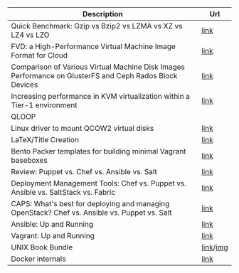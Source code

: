 |Description|Url|
|-----------|---|
|Quick Benchmark: Gzip vs Bzip2 vs LZMA vs XZ vs LZ4 vs LZO|[link](http://catchchallenger.first-world.info/wiki/Quick_Benchmark:_Gzip_vs_Bzip2_vs_LZMA_vs_XZ_vs_LZ4_vs_LZO)|
| FVD: a High-Performance Virtual Machine Image Format for Cloud| [link](https://www.usenix.org/legacy/event/atc11/tech/final_files/Tang.pdf) |
|Comparison of Various Virtual Machine Disk Images Performance on GlusterFS and Ceph Rados Block Devices|[link](http://www.academia.edu/8648431/Comparison_of_Various_Virtual_Machine_Disk_Images_Performance_on_GlusterFS_and_Ceph_Rados_Block_Devices)|
|Increasing performance in KVM virtualization within a Tier-1 environment|[link](http://iopscience.iop.org/article/10.1088/1742-6596/396/3/032024/pdf)|
|QLOOP
Linux driver to mount QCOW2 virtual disks|[link](https://upcommons.upc.edu/bitstream/handle/2099.1/9619/65757.pdf?sequence=1&isAllowed=y)|
|LaTeX/Title Creation|[link](https://en.wikibooks.org/wiki/LaTeX/Title_Creation)|
|Bento Packer templates for building minimal Vagrant baseboxes|[link](http://chef.github.io/bento/)|
|Review: Puppet vs. Chef vs. Ansible vs. Salt|[link](http://www.infoworld.com/article/2609482/data-center/data-center-review-puppet-vs-chef-vs-ansible-vs-salt.html)|
|Deployment Management Tools: Chef vs. Puppet vs. Ansible vs. SaltStack vs. Fabric|[link](http://blog.takipi.com/deployment-management-tools-chef-vs-puppet-vs-ansible-vs-saltstack-vs-fabric/)|
|CAPS: What's best for deploying and managing OpenStack? Chef vs. Ansible vs. Puppet vs. Salt|[link](http://www.slideshare.net/DanielKrook/caps-whats-best-for-deploying-and-managing-openstack-chef-vs-ansible-vs-puppet-vs-salt)|
|Ansible: Up and Running|[link](http://shop.oreilly.com/product/0636920035626.do)|
|Vagrant: Up and Running|[link](http://shop.oreilly.com/product/0636920026358.do)|
|UNIX Book Bundle|[link](https://www.humblebundle.com/books/unix-book-bundle)/[img](http://imgur.com/aQMlbH8)|
|Docker internals|[link](http://docker-saigon.github.io/post/Docker-Internals/)|
